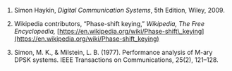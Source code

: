 

1. Simon Haykin, *Digital Communication Systems*, 5th Edition, Wiley, 2009.

2. Wikipedia contributors, “Phase-shift keying,” *Wikipedia, The Free Encyclopedia,*
   [https://en.wikipedia.org/wiki/Phase-shift\_keying](https://en.wikipedia.org/wiki/Phase-shift_keying)
3. Simon, M. K., & Milstein, L. B. (1977). Performance analysis of M-ary DPSK systems. IEEE Transactions on Communications, 25(2), 121–128.


